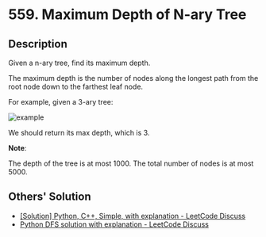 # 559. Maximum Depth of N-ary Tree

## Description

Given a n-ary tree, find its maximum depth.

The maximum depth is the number of nodes along the longest path from the root node down to the farthest leaf node.

For example, given a 3-ary tree:

![example](https://assets.leetcode.com/uploads/2018/10/12/narytreeexample.png)

We should return its max depth, which is 3.

**Note**:

The depth of the tree is at most 1000.
The total number of nodes is at most 5000.

## Others' Solution

* [[Solution] Python, C++, Simple, with explanation - LeetCode Discuss](https://leetcode.com/problems/maximum-depth-of-n-ary-tree/discuss/151804/Solution-Python-C%2B%2B-Simple-with-explanation)
* [Python DFS solution with explanation - LeetCode Discuss](https://leetcode.com/problems/maximum-depth-of-n-ary-tree/discuss/275725/Python-DFS-solution-with-explanation)
